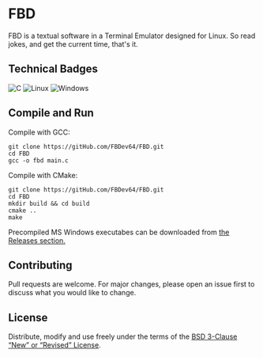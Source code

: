 # FBD

FBD is a textual software in a Terminal Emulator designed for Linux. So read jokes, and get the current time, that's it.

## Technical Badges

![C](https://img.shields.io/badge/c-%2300599C.svg?style=for-the-badge&logo=c&logoColor=white)
![Linux](https://img.shields.io/badge/Linux-FCC624?style=for-the-badge&logo=linux&logoColor=black)
![Windows](https://img.shields.io/badge/Windows-0078D6?style=for-the-badge&logo=windows&logoColor=white)
<br>

## Compile and Run

Compile with GCC:
```
git clone https://gitHub.com/FBDev64/FBD.git
cd FBD
gcc -o fbd main.c
```

Compile with CMake:
```
git clone https://gitHub.com/FBDev64/FBD.git
cd FBD
mkdir build && cd build
cmake ..
make
```

Precompiled MS Windows executabes can be downloaded from [the Releases section.](https://github.com/FBDev64/FBD/releases)

## Contributing

Pull requests are welcome. For major changes, please open an issue first
to discuss what you would like to change.

## License

Distribute, modify and use freely under the terms of the
[BSD 3-Clause “New” or “Revised” License](https://choosealicense.com/licenses/bsd-3-clause/).
